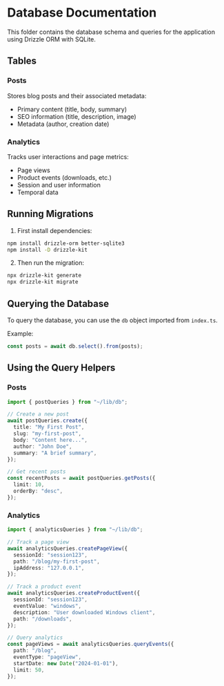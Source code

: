# Database Documentation

This folder contains the database schema and queries for the application using Drizzle ORM with SQLite.

## Tables

### Posts

Stores blog posts and their associated metadata:

- Primary content (title, body, summary)
- SEO information (title, description, image)
- Metadata (author, creation date)

### Analytics

Tracks user interactions and page metrics:

- Page views
- Product events (downloads, etc.)
- Session and user information
- Temporal data

## Running Migrations

1. First install dependencies:

```bash
npm install drizzle-orm better-sqlite3
npm install -D drizzle-kit
```

2. Then run the migration:

```bash
npx drizzle-kit generate
npx drizzle-kit migrate
```

## Querying the Database

To query the database, you can use the `db` object imported from `index.ts`.

Example:

```ts
const posts = await db.select().from(posts);
```

## Using the Query Helpers

### Posts

```ts
import { postQueries } from "~/lib/db";

// Create a new post
await postQueries.create({
  title: "My First Post",
  slug: "my-first-post",
  body: "Content here...",
  author: "John Doe",
  summary: "A brief summary",
});

// Get recent posts
const recentPosts = await postQueries.getPosts({
  limit: 10,
  orderBy: "desc",
});
```

### Analytics

```ts
import { analyticsQueries } from "~/lib/db";

// Track a page view
await analyticsQueries.createPageView({
  sessionId: "session123",
  path: "/blog/my-first-post",
  ipAddress: "127.0.0.1",
});

// Track a product event
await analyticsQueries.createProductEvent({
  sessionId: "session123",
  eventValue: "windows",
  description: "User downloaded Windows client",
  path: "/downloads",
});

// Query analytics
const pageViews = await analyticsQueries.queryEvents({
  path: "/blog",
  eventType: "pageView",
  startDate: new Date("2024-01-01"),
  limit: 50,
});
```
